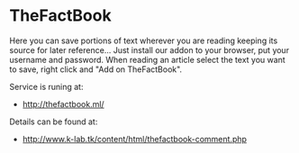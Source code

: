 # TheFactBook

Here you can save portions of text wherever you are reading keeping its source for later reference... Just install our addon to your browser, put your username and password. When reading an article select the text you want to save, right click and "Add on TheFactBook".

Service is runing at:
* http://thefactbook.ml/

Details can be found at:
* http://www.k-lab.tk/content/html/thefactbook-comment.php


